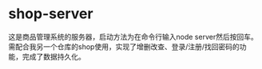 # shop-server
这是商品管理系统的服务器，启动方法为在命令行输入node  server然后按回车。需配合我另一个仓库的shop使用，实现了增删改查、登录/注册/找回密码的功能，完成了数据持久化。
